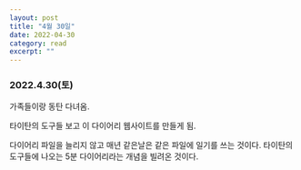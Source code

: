 ```yaml
---
layout: post
title: "4월 30일" 
date: 2022-04-30 
category: read 
excerpt: ""
---
```


### 2022.4.30(토)

가족들이랑 동탄 다녀옴.

타이탄의 도구들 보고 이 다이어리 웹사이트를 만들게 됨.

다이어리 파일을 늘리지 않고 매년 같은날은 같은 파일에 일기를 쓰는 것이다. 타이탄의 도구들에 나오는 5분 다이어리라는 개념을 빌려온 것이다.   

